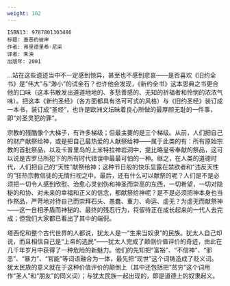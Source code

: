 ```yaml
---
weight: 102
---
```


```
ISBN13: 9787801303486
标题: 善恶的彼岸
作者: 弗里德里希·尼采
译者: 朱泱
出版年: 2001
```

…站在这些遗迹当中不一定感到惊异，甚至也不感到悲哀——是否喜欢《旧约全书》是“伟大”与“渺小”的试金石？也许他会发现，《新约全书》这本恩典之书更合他的口味（这本书散发出道道地地的、多愁善感的、无知的祈福者和怜悯的浓浓气味）。把这本《新约圣经》（各方面都具有洛可可式的风格）与《旧约圣经》装订成一本书，装订成“圣经”，也许是欧洲文坛昧着良心所做的最厚颜无耻的一件事，即“对圣灵犯的罪”。

宗教的残酷像个大梯子，有许多梯级；但最主要的是三个梯级。从前，人们把自己的财产献祭给神，或是把自己最热爱的人献祭给神——属于此类的有：所有原始宗教的首批祭品，以及卡普里岛的上米特拉神岩洞中，提比略皇帝奉献的祭品，这可以说是古罗马所犯下的所有时代错误中最最可怕的一种。继之，在人类的道德时代，人们把自己的“天性”献祭给神；这种节日般的快乐显露在禁欲者和“违反天性的”狂热宗教信徒的无情扫视之中。最后，还有什么可以献祭的呢？人们是不是必须把一切令人感到欣慰、治愈心灵创伤和神圣而崇高的东西，一切希望，一切对隐秘的和协、对未来的幸福和正义的信念，都献祭给神呢？是不是必须把神本身也当作祭品，严苛地对待自己而崇拜石头、愚蠢、重力、命运、虚无？为虚无而献祭神——这一自相矛盾而神秘的、最终的残忍行为，将留待正在成长起来的一代人去完成；但我们大家都已看出了其中的端倪。

塔西佗和整个古代世界的人都说，犹太人是一“生来当奴隶”的民族。犹太人自己却说，而且相信自己是“上帝的选民”——犹太人完成了颠倒价值评价的奇迹，由此在几千年岁月中获得了一种危险的新魅力。他们的先知把“富裕”、“不信神”、“邪恶”、“暴力”、“官能”等词语融合为一体，最先把“现世”这个词铸造成了贬义词。犹太民族的意义就在于这种价值评价的颠倒上（其中还包括把“贫穷”这个词用作“圣人”和“朋友”的同义词）；与犹太民族一起出现的，即是道德上的奴隶起义。